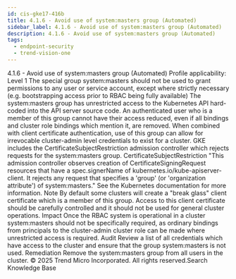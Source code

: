 ```yaml
---
id: cis-gke17-416b
title: 4.1.6 - Avoid use of system:masters group (Automated)
sidebar_label: 4.1.6 - Avoid use of system:masters group (Automated)
description: 4.1.6 - Avoid use of system:masters group (Automated)
tags:
  - endpoint-security
  - trend-vision-one
---
```


 4.1.6 - Avoid use of system:masters group (Automated) Profile applicability: Level 1 The special group system:masters should not be used to grant permissions to any user or service account, except where strictly necessary (e.g. bootstrapping access prior to RBAC being fully available) The system:masters group has unrestricted access to the Kubernetes API hard-coded into the API server source code. An authenticated user who is a member of this group cannot have their access reduced, even if all bindings and cluster role bindings which mention it, are removed. When combined with client certificate authentication, use of this group can allow for irrevocable cluster-admin level credentials to exist for a cluster. GKE includes the CertificateSubjectRestriction admission controller which rejects requests for the system:masters group. CertificateSubjectRestriction "This admission controller observes creation of CertificateSigningRequest resources that have a spec.signerName of kubernetes.io/kube-apiserver-client. It rejects any request that specifies a 'group' (or 'organization attribute') of system:masters." See the Kubernetes documentation for more information. Note By default some clusters will create a "break glass" client certificate which is a member of this group. Access to this client certificate should be carefully controlled and it should not be used for general cluster operations. Impact Once the RBAC system is operational in a cluster system:masters should not be specifically required, as ordinary bindings from principals to the cluster-admin cluster role can be made where unrestricted access is required. Audit Review a list of all credentials which have access to the cluster and ensure that the group system:masters is not used. Remediation Remove the system:masters group from all users in the cluster. © 2025 Trend Micro Incorporated. All rights reserved.Search Knowledge Base